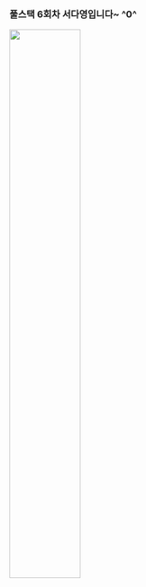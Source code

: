<h3>풀스택 6회차 서다영입니다~ ^0^</h3>
<img style="width:50%;" src="https://github.com/savedinstancestate/goorm/assets/109202222/a48376d0-2cd4-4acd-be35-8a77cc189202)https://github.com/savedinstancestate/goorm/assets/109202222/a48376d0-2cd4-4acd-be35-8a77cc189202">

